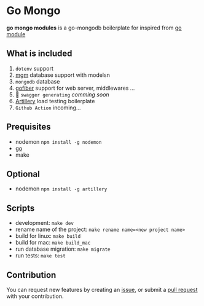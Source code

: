 # Go Mongo

**go mongo modules** is a go-mongodb boilerplate for inspired from [go module](https://github.com/amrebada/go-modules)

## What is included

1. `dotenv` support
2. [mgm](https://github.com/Kamva/mgm) database support with modelsn
3. `mongodb` database
4. [gofiber](https://gofiber.io/) support for web server, middlewares ...
5. 🔎 `swagger generating` _comming soon_
6. [Artillery](https://www.artillery.io/) load testing boilerplate
7. `Github Action` incoming...

## Prequisites

- nodemon `npm install -g nodemon`
- [go](https://golang.org/doc/install)
- make

## Optional

- nodemon `npm install -g artillery`

## Scripts

- development: `make dev`
- rename name of the project: `make rename name=<new project name>`
- build for linux: `make build`
- build for mac: `make build_mac`
- run database migration: `make migrate`
- run tests: `make test`

## Contribution

You can request new features by creating an [issue](https://github.com/Yasir900aslam/go_mongo_modules/issues), or submit a [pull request](https://github.com/Yasir900aslam/go_mongo_modules/pulls) with your contribution.

